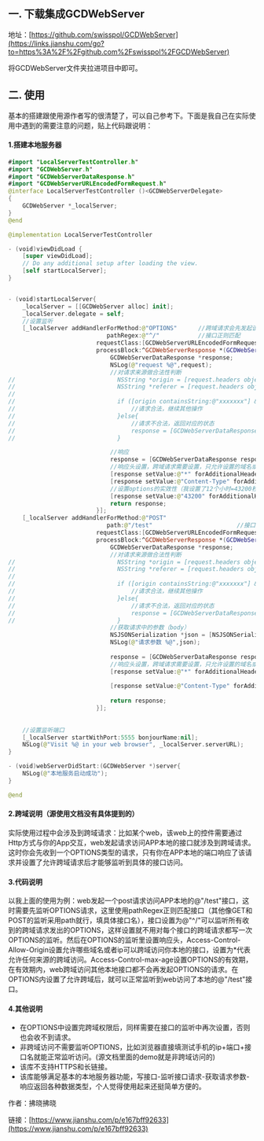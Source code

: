 ## 一. 下载集成GCDWebServer


地址：[https://github.com/swisspol/GCDWebServer](https://links.jianshu.com/go?to=https%3A%2F%2Fgithub.com%2Fswisspol%2FGCDWebServer)

将GCDWebServer文件夹拉进项目中即可。

## 二. 使用


基本的搭建跟使用源作者写的很清楚了，可以自己参考下。下面是我自己在实际使用中遇到的需要注意的问题，贴上代码跟说明：

#### 1.搭建本地服务器


```swift
#import "LocalServerTestController.h"
#import "GCDWebServer.h"
#import "GCDWebServerDataResponse.h"
#import "GCDWebServerURLEncodedFormRequest.h"
@interface LocalServerTestController ()<GCDWebServerDelegate>
{
    GCDWebServer *_localServer;
}
@end

@implementation LocalServerTestController

- (void)viewDidLoad {
    [super viewDidLoad];
    // Do any additional setup after loading the view.
    [self startLocalServer];
}


- (void)startLocalServer{
    _localServer = [[GCDWebServer alloc] init];
    _localServer.delegate = self;
    //设置监听
    [_localServer addHandlerForMethod:@"OPTIONS"      //跨域请求会先发起该类型的请求
                            pathRegex:@"^/"           //接口正则匹配
                         requestClass:[GCDWebServerURLEncodedFormRequest class]
                         processBlock:^GCDWebServerResponse *(GCDWebServerRequest* request) {
                             GCDWebServerDataResponse *response;
                             NSLog(@"request %@",request);
                             //对请求来源做合法性判断
//                             NSString *origin = [request.headers objectForKey:@"Origin"];
//                             NSString *referer = [request.headers objectForKey:@"Referer"];
//
//                             if ([origin containsString:@"xxxxxxx"] && [referer containsString:@"yyyyyy"]) {//合法规则跟后台协商
//                                 //请求合法，继续其他操作
//                             }else{
//                                 //请求不合法，返回对应的状态
//                                 response = [GCDWebServerDataResponse responseWithText:@"failure"];
//                             }

                             //响应
                             response = [GCDWebServerDataResponse responseWithStatusCode:200];
                             //响应头设置，跨域请求需要设置，只允许设置的域名或者ip才能跨域访问本接口）
                             [response setValue:@"*" forAdditionalHeader:@"Access-Control-Allow-Origin"];
                             [response setValue:@"Content-Type" forAdditionalHeader:@"Access-Control-Allow-Headers"];
                             //设置options的实效性（我设置了12个小时=43200秒）
                             [response setValue:@"43200" forAdditionalHeader:@"Access-Control-max-age"];
                             return response;
                         }];
    [_localServer addHandlerForMethod:@"POST"
                            path:@"/test"                        //接口名
                         requestClass:[GCDWebServerURLEncodedFormRequest class]
                         processBlock:^GCDWebServerResponse *(GCDWebServerRequest* request) {
                             GCDWebServerDataResponse *response;
                             //对请求来源做合法性判断
//                             NSString *origin = [request.headers objectForKey:@"Origin"];
//                             NSString *referer = [request.headers objectForKey:@"Referer"];
//
//                             if ([origin containsString:@"xxxxxxx"] && [referer containsString:@"yyyyyy"]) {//合法规则跟后台协商
//                                 //请求合法，继续其他操作
//                             }else{
//                                 //请求不合法，返回对应的状态
//                                 response = [GCDWebServerDataResponse responseWithText:@"failure"];
//                             }
                             //获取请求中的参数（body）
                             NSJSONSerialization *json = [NSJSONSerialization JSONObjectWithData:[(GCDWebServerURLEncodedFormRequest*)request data] options:NSJSONReadingAllowFragments error:nil];
                             NSLog(@"请求参数 %@",json);
                             
                             response = [GCDWebServerDataResponse responseWithText:@"success"];
                             //响应头设置，跨域请求需要设置，只允许设置的域名或者ip才能跨域访问本接口）
                             [response setValue:@"*" forAdditionalHeader:@"Access-Control-Allow-Origin"];
                             
                             [response setValue:@"Content-Type" forAdditionalHeader:@"Access-Control-Allow-Headers"];
                             
                             return response;
                         }];
    
    
    //设置监听端口
    [_localServer startWithPort:5555 bonjourName:nil];
    NSLog(@"Visit %@ in your web browser", _localServer.serverURL);
}

- (void)webServerDidStart:(GCDWebServer *)server{
    NSLog(@"本地服务启动成功");
}

@end
```


#### 2.跨域说明（源使用文档没有具体提到的）


实际使用过程中会涉及到跨域请求：比如某个web，该web上的控件需要通过Http方式与你的App交互，web发起请求访问APP本地的接口就涉及到跨域请求。这时你会先收到一个OPTIONS类型的请求，只有你在APP本地的端口响应了该请求并设置了允许跨域请求后才能够监听到具体的接口访问。

#### 3.代码说明


以我上面的使用为例：web发起一个post请求访问APP本地的@"/test"接口，这时需要先监听OPTIONS请求，这里使用pathRegex正则匹配接口（其他像GET和POST的监听采用path就行，填具体接口名），接口设置为@"^/"可以监听所有收到的跨域请求发出的OPTIONS，这样设置就不用对每个接口的跨域请求都写一次OPTIONS的监听。然后在OPTIONS的监听里设置响应头，Access-Control-Allow-Origin设置允许哪些域名或者ip可以跨域访问你本地的接口，设置为*代表允许任何来源的跨域访问。Access-Control-max-age设置OPTIONS的有效期，在有效期内，web跨域访问其他本地接口都不会再发起OPTIONS的请求。在OPTIONS内设置了允许跨域后，就可以正常监听到web访问了本地的@"/test"接口。

#### 4.其他说明

- 在OPTIONS中设置完跨域权限后，同样需要在接口的监听中再次设置，否则也会收不到请求。
- 非跨域访问不需要监听OPTIONS，比如浏览器直接填测试手机的ip+端口+接口名就能正常监听访问。(源文档里面的demo就是非跨域访问的)
- 该库不支持HTTPS和长链接。
- 该库能够满足基本的本地服务器功能，写接口-监听接口请求-获取请求参数-响应返回各种数据类型，个人觉得使用起来还挺简单方便的。

作者：拂晓拂晓

链接：[https://www.jianshu.com/p/e167bff92633](https://www.jianshu.com/p/e167bff92633)

